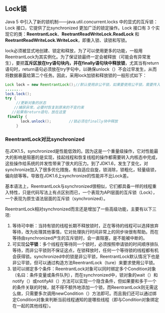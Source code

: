 ## Lock锁
Java 5 中引入了新的锁机制——java.util.concurrent.locks 中的显式的互斥锁：Lock 接口，它提供了比synchronized 更加广泛的锁定操作。Lock 接口有 3 个实现它的类：**ReentrantLock**、**ReetrantReadWriteLock.ReadLock** 和 **ReetrantReadWriteLock.WriteLock**，即重入锁、读锁和写锁。

lock必须被显式地创建、锁定和释放，为了可以使用更多的功能，一般用ReentrantLock为其实例化。为了保证锁最终一定会被释放（可能会有异常发生），要把**互斥区放在try语句块内，并在finally语句块中释放锁**，尤其当有return语句时，return语句必须放在try字句中，以确保unlock（）不会过早发生，从而将数据暴露给第二个任务。因此，采用lock加锁和释放锁的一般形式如下：

``` java
Lock lock = new ReentrantLock();//默认使用非公平锁，如果要使用公平锁，需要传入参数true
........
lock.lock();
try {
     //更新对象的状态
    //捕获异常，必要时恢复到原来的不变约束
   //如果有return语句，放在这里
 finally {
       lock.unlock();        //锁必须在finally块中释放
     }
```



 ### ReentrantLock对比synchronized

 在JDK1\.5，synchronized是性能低效的。因为这是一个重量级操作，它对性能最大的影响是阻塞的是实现，挂起线程和恢复线程的操作都需要转入内核态中完成，这些操作给系统的并发性带来了很大的压力。到了JDK1\.6，发生了变化，对synchronize加入了很多优化措施，有自适应自旋，锁消除，锁粗化，轻量级锁，偏向锁等等。导致在JDK1\.6上synchronize的性能并不比Lock差。

基本语法上，ReentrantLock与synchronized很相似，它们都具备一样的线程重入特性，只是代码写法上有点区别而已，一个表现为API层面的互斥锁（Lock），一个表现为原生语法层面的互斥锁（synchronized）。

ReentrantLock相对synchronized而言还是增加了一些高级功能，主要有以下三项:

1. 等待可中断：当持有锁的线程长期不释放锁时，正在等待的线程可以选择放弃等待，改为处理其他事情，它对处理执行时间非常上的同步块很有帮助。而在等待由synchronized产生的互斥锁时，会一直阻塞，是不能被中断的。
2. 可实现**公平锁**：多个线程在等待同一个锁时，必须按照申请锁的时间顺序排队等待，而非公平锁则不保证这点，在锁释放时，任何一个等待锁的线程都有机会获得锁。synchronized中的锁是非公平锁，ReentrantLock默认情况下也是非公平锁，但可以通过构造方法ReentrantLock（ture）来要求使用公平锁。
3. 锁可以绑定多个条件：ReentrantLock对象可以同时绑定多个Condition对象（名曰：条件变量或条件队列），而在synchronized中，锁对象的wait（）和notify（）或notifyAll（）方法可以实现一个隐含条件，但如果要和多于一个的条件关联的时候，就不得不额外地添加一个锁，而ReentrantLock则无需这么做，只需要多次调用newCondition（）方法即可。而且我们还可以通过绑定Condition对象来判断当前线程通知的是哪些线程（即与Condition对象绑定在一起的其他线程）。
